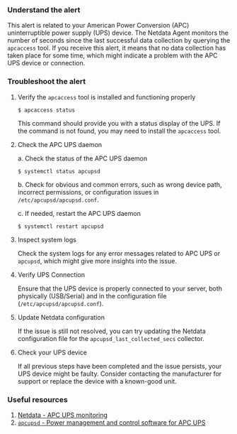 ### Understand the alert

This alert is related to your American Power Conversion (APC) uninterruptible power supply (UPS) device. The Netdata Agent monitors the number of seconds since the last successful data collection by querying the `apcaccess` tool. If you receive this alert, it means that no data collection has taken place for some time, which might indicate a problem with the APC UPS device or connection.

### Troubleshoot the alert

1. Verify the `apcaccess` tool is installed and functioning properly
   ```
   $ apcaccess status
   ```
   This command should provide you with a status display of the UPS. If the command is not found, you may need to install the `apcaccess` tool.

2. Check the APC UPS daemon

   a. Check the status of the APC UPS daemon
   ```
   $ systemctl status apcupsd
   ```

   b. Check for obvious and common errors, such as wrong device path, incorrect permissions, or configuration issues in `/etc/apcupsd/apcupsd.conf`.

   c. If needed, restart the APC UPS daemon
   ```
   $ systemctl restart apcupsd
   ```

3. Inspect system logs

   Check the system logs for any error messages related to APC UPS or `apcupsd`, which might give more insights into the issue.

4. Verify UPS Connection

   Ensure that the UPS device is properly connected to your server, both physically (USB/Serial) and in the configuration file (`/etc/apcupsd/apcupsd.conf`).

5. Update Netdata configuration

   If the issue is still not resolved, you can try updating the Netdata configuration file for the `apcupsd_last_collected_secs` collector.

6. Check your UPS device

   If all previous steps have been completed and the issue persists, your UPS device might be faulty. Consider contacting the manufacturer for support or replace the device with a known-good unit.

### Useful resources

1. [Netdata - APC UPS monitoring](https://github.com/netdata/netdata/blob/master/src/collectors/charts.d.plugin/apcupsd/integrations/apc_ups.md)
2. [`apcupsd` - Power management and control software for APC UPS](https://github.com/apcupsd/apcupsd)
